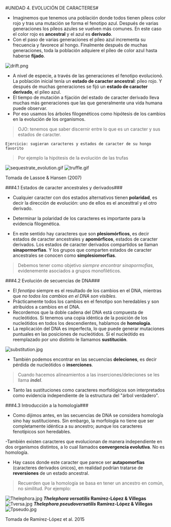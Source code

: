 #UNIDAD 4. EVOLUCIÓN DE CARACTERES#

- Imaginemos que tenemos una población donde todos tienen píleos color rojo y tras una mutación se forma el fenotipo azul. Después de varias generaciones los píleos azules se vuelven más comunes. En este caso el color rojo es **ancestral** y el azul es **derivado**.
- Con el paso de varias generaciones el píleo azul incrementa su frecuencia y favorece al hongo. Finalmente después de muchas generaciones, toda la población adquiere el píleo de color azul hasta haberse **fijado**.

![drift.png](drift.png)

- A nivel de especie, a través de las generaciones el fenotipo evolucionó. La población inicial tenía un **estado de caracter ancestral**: píleo rojo. Y después de muchas generaciones se fijó un **estado de caracter derivado**, el píleo azul.
- El tiempo de mutación a fijación del estado de caracter derivado lleva muchas más generaciones que las que generalmente una vida humana puede observar.
- Por eso usamos los árboles filogenéticos como  hipótesis de los cambios en la evolución de los organismos.

>OJO: tenemos que saber discernir entre lo que es un caracter y sus estados de caracter.

 ```
Ejercicio: sugieran caracteres y estados de caracter de su hongo favorito
 ```

>Por ejemplo la hipótesis de la evolución de las trufas

![sequestrate_evolution.gif](sequestrate_evolution.gif)
![truffle.gif](truffle.gif)

Tomada de Lassoe & Hansen (2007)

###4.1 Estados de caracter ancestrales y derivados###
- Cualquier caracter con dos estados alternativos tienen **polaridad**, es decir la dirección de evolución: uno de ellos es el ancesttral y el otro derivado.

- Determinar la polaridad de los caracteres es importante para la evidencia filogenética.
- En este sentido hay caracteres que son **plesiomórficos**, es decir estados de caracter ancestrales y **apomórficos**, estados de caracter derivados. Los estados de caracter derivados compartidos se llaman **sinapormorfias**.  Y los grupos que comparten estados de caracter ancestrales se conocen como **simplesiomorfias**.

>Debemos tener como objetivo *siempre encontrar sinapormofias*, evidenemente asociados a grupos monofiléticos.

###4.2 Evolución de secuencias de DNA###
- El *fenotipo* siempre es el resultado de los cambios en el DNA, mientras que *no todos los cambios en el DNA son visibles*. 
- Prácticamente todos los cambios en el fenotipo son heredables y son atribuidos a cambios en el DNA.
- Recordemos que la doble cadena del DNA está compuesta de nucleótidos. Si tenemos una copia idéntica de la posición de los nucleótidos en todos los descendientes, hablamos de **homología**.
- La replicación del DNA es imperfecta, lo que puede generar mutaciones puntuales en las posiciones de nucleótidos. Si el nucleótido es reemplazado por uno distinto le llamamos **sustitución**.

 ![substitution.jpg](substitution.jpg)

- También podemos encontrar en las secuencias **deleciones**, es decir pérdida de nucleótidos o **inserciones**. 

>Cuando hacemos alineamientos a las inserciones/deleciones se les llama ***indel***.

- Tanto las sustituciones como caracteres morfológicos son interpretados como evidencia independiente de la estructura del "árbol verdadero".

###4.3 Introducción a la homología###
- Como dijimos antes, en las secuencias de DNA se considera homología sino hay sustituciones. Sin embargo, la morfología no tiene que ser completamente idéntica a su ancestro; aunque los caracteres fenotípicos son heredables.

-También existen caracteres que evolucionan de manera independiente en dos organismos distintos, a lo cual llamados **convergencia evolutiva**. No es homología.

- Hay casos donde este caracter que parece ser **autapomorfias** (caracteres derivados únicos), en realidad podrían tratarse de **reversiones** de un estado ancestral.

>Recuerden que la homología se basa en tener un ancestro en común, no similitud. Por ejemplo:

 ![Thelephora.jpg](Thelephora.jpg)
 ***Thelephora versatilis* Ramírez-López & Villegas** 
 ![Tversa.jpg](Tversa.jpg)
 ***Thelephora pseudoversatilis* Ramírez-López & Villegas** 
 ![Tpseudo.jpg](Tpseudo.jpg)
 
Tomada de Ramírez-López et al. 2015
